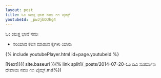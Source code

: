 ```yaml
---
layout: post
title: ಓಂ ಯುಕ್ತ ಭಾವೆ ನಮಃ ೧೧ ಟೈಮ್ಸ್
youtubeId: _pwJjbDJhg4
---
```

 
 
 ಓಂ ಯುಕ್ತ ಭಾವೆ ನಮಃ  
 
 -  ಸರಿಯಾದ ಕೆಲಸ ಮಾಡುವ ಕೈಗಳು ಯಾರು 
 
  
 
  
 
 
 
 
 
 


{% include youtubePlayer.html id=page.youtubeId %}
 
[Next]({{ site.baseurl }}{% link  split1/_posts/2014-07-20-ಓಂ ದಿವಿ ಸುಪರ್ವಾಣ ದೇವಾಯ ನಮಃ ೧೧ ಟೈಮ್ಸ್.md%})
 
